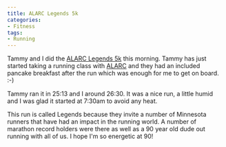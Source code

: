 ```yaml
---
title: ALARC Legends 5k
categories:
- Fitness
tags:
- Running
---
```


Tammy and I did the [ALARC Legends 5k](http://www.alarc.com/legendsrace.htm) this morning. Tammy has just started taking a running class with [ALARC](http://www.alarc.com/) and they had an included pancake breakfast after the run which was enough for me to get on board. :-)

Tammy ran it in 25:13 and I around 26:30. It was a nice run, a little humid and I was glad it started at 7:30am to avoid any heat.

This run is called Legends because they invite a number of Minnesota runners that have had an impact in the running world. A number of marathon record holders were there as well as a 90 year old dude out running with all of us. I hope I'm so energetic at 90!
